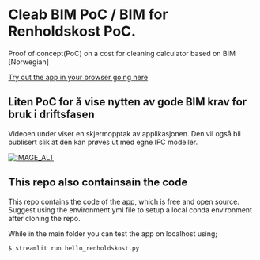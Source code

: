 # Cleab BIM PoC / BIM for Renholdskost PoC.

Proof of concept(PoC) on a cost for cleaning calculator based on BIM [Norwegian]

[Try out the app in your browser going here](https://share.streamlit.io/mok-see/cleanbimpoc/main/hello_renholdskost.py)

## Liten PoC for å vise nytten av gode BIM krav for bruk i driftsfasen

Videoen under viser en skjermopptak av applikasjonen. Den vil også bli publisert slik at den kan prøves ut med egne IFC modeller.


[![IMAGE_ALT](https://i9.ytimg.com/vi_webp/MZTUgKKT0ac/mqdefault.webp?v=61ba30ab&sqp=CKTh6I0G&rs=AOn4CLCasCZLavD76nwran8nZ_WcIml84Q)](https://www.youtube.com/embed/MZTUgKKT0ac)

## This repo also containsain the code

This repo contains the code of the app, which is free and open source. Suggest using the environment.yml file to setup a local conda environment after cloning the repo.

While in the main folder you can test the app on localhost using;

```bash
$ streamlit run hello_renholdskost.py
```
